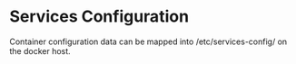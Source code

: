 # Services Configuration

Container configuration data can be mapped into /etc/services-config/ on the docker host.